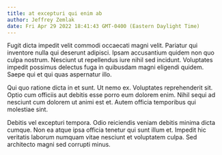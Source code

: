 ```yaml
---
title: at excepturi qui enim ab
author: Jeffrey Zemlak
date: Fri Apr 29 2022 18:41:43 GMT-0400 (Eastern Daylight Time)
---
```

Fugit dicta impedit velit commodi occaecati magni velit. Pariatur qui inventore nulla qui deserunt adipisci. Ipsam accusantium quidem non quo culpa nostrum. Nesciunt ut repellendus iure nihil sed incidunt. Voluptates impedit possimus delectus fuga in quibusdam magni eligendi quidem. Saepe qui et qui quas aspernatur illo.

 Qui quo ratione dicta in et sunt. Ut nemo ex. Voluptates reprehenderit sit. Optio cum officiis aut debitis esse porro eum dolorem enim. Nihil sequi ad nesciunt cum dolorem ut animi est et. Autem officia temporibus qui molestiae sint.

 Debitis vel excepturi tempora. Odio reiciendis veniam debitis minima dicta cumque. Non ea atque ipsa officia tenetur qui sunt illum et. Impedit hic veritatis laborum numquam vitae nesciunt et voluptatem culpa. Sed architecto magni sed corrupti minus.